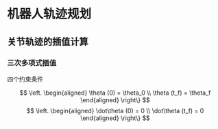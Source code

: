 # 机器人轨迹规划

## 关节轨迹的插值计算

### 三次多项式插值

四个约束条件

$$
\left.
\begin{aligned}
    \theta (0) = \theta_0 \\
    \theta (t_f) = \theta_f
\end{aligned}
\right\}
$$
$$
\left.
\begin{aligned}
    \dot\theta (0) = 0 \\
    \dot\theta (t_f) = 0
\end{aligned}
\right\}
$$

